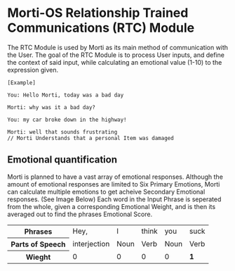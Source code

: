 # Morti-OS Relationship Trained Communications (RTC) Module
The RTC Module is used by Morti as its main method of communication with the User. The goal of the RTC Module is to process User inputs, and define the context of said input, while calculating an emotional value (1-10) to the expression given.

```
[Example]

You: Hello Morti, today was a bad day

Morti: why was it a bad day?

You: my car broke down in the highway!

Morti: well that sounds frustrating 
// Morti Understands that a personal Item was damaged
````

## Emotional quantification
Morti is planned to have a vast array of emotional responses. Although the amount of emotional responses are limited to Six Primary Emotions, Morti can calculate multiple emotions to get acheive Secondary Emotional responses. (See Image Below)
Each word in the Input Phrase is seperated from the whole, given a corresponding Emotional Weight, and is then its averaged out to find the phrases Emotional Score.

<table>
<tr>
<th>Phrases</th>
<td>Hey, </td>
<td>I</td>
<td>think</td>
<td>you</td>
<td>suck</td>
</tr>
<tr>
<th>Parts of Speech</th>
<td>interjection</td>
<td>Noun</td>
<td>Verb</td>
<td>Noun</td>
<td>Verb</td>
</tr>
<tr>
<th>Wieght</th>
<td>0</td>
<td>0</td>
<td>0</td>
<td>0</td>
<td>
<strong>1</strong>
</td>
</tr>
</table>